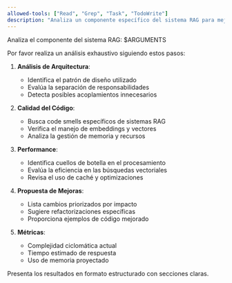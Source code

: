 ```yaml
---
allowed-tools: ["Read", "Grep", "Task", "TodoWrite"]
description: "Analiza un componente específico del sistema RAG para mejoras y optimizaciones"
---
```


Analiza el componente del sistema RAG: $ARGUMENTS

Por favor realiza un análisis exhaustivo siguiendo estos pasos:

1. **Análisis de Arquitectura**:
   - Identifica el patrón de diseño utilizado
   - Evalúa la separación de responsabilidades
   - Detecta posibles acoplamientos innecesarios

2. **Calidad del Código**:
   - Busca code smells específicos de sistemas RAG
   - Verifica el manejo de embeddings y vectores
   - Analiza la gestión de memoria y recursos

3. **Performance**:
   - Identifica cuellos de botella en el procesamiento
   - Evalúa la eficiencia en las búsquedas vectoriales
   - Revisa el uso de caché y optimizaciones

4. **Propuesta de Mejoras**:
   - Lista cambios priorizados por impacto
   - Sugiere refactorizaciones específicas
   - Proporciona ejemplos de código mejorado

5. **Métricas**:
   - Complejidad ciclomática actual
   - Tiempo estimado de respuesta
   - Uso de memoria proyectado

Presenta los resultados en formato estructurado con secciones claras.